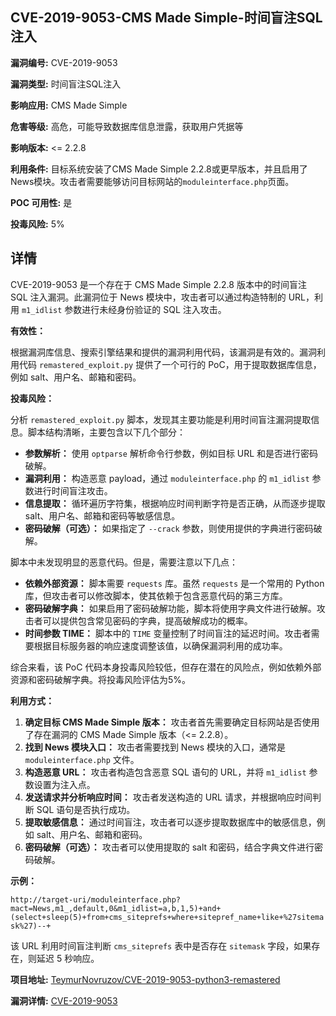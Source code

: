 ## CVE-2019-9053-CMS Made Simple-时间盲注SQL注入

**漏洞编号:** CVE-2019-9053

**漏洞类型:** 时间盲注SQL注入

**影响应用:** CMS Made Simple

**危害等级:** 高危，可能导致数据库信息泄露，获取用户凭据等

**影响版本:** <= 2.2.8

**利用条件:** 目标系统安装了CMS Made Simple 2.2.8或更早版本，并且启用了News模块。攻击者需要能够访问目标网站的`moduleinterface.php`页面。

**POC 可用性:** 是

**投毒风险:** 5%

## 详情

CVE-2019-9053 是一个存在于 CMS Made Simple 2.2.8 版本中的时间盲注 SQL 注入漏洞。此漏洞位于 News 模块中，攻击者可以通过构造特制的 URL，利用 `m1_idlist` 参数进行未经身份验证的 SQL 注入攻击。

**有效性：**

根据漏洞库信息、搜索引擎结果和提供的漏洞利用代码，该漏洞是有效的。漏洞利用代码 `remastered_exploit.py` 提供了一个可行的 PoC，用于提取数据库信息，例如 salt、用户名、邮箱和密码。

**投毒风险：**

分析 `remastered_exploit.py` 脚本，发现其主要功能是利用时间盲注漏洞提取信息。脚本结构清晰，主要包含以下几个部分：

*   **参数解析：** 使用 `optparse` 解析命令行参数，例如目标 URL 和是否进行密码破解。
*   **漏洞利用：** 构造恶意 payload，通过 `moduleinterface.php` 的 `m1_idlist` 参数进行时间盲注攻击。
*   **信息提取：** 循环遍历字符集，根据响应时间判断字符是否正确，从而逐步提取 salt、用户名、邮箱和密码等敏感信息。
*   **密码破解（可选）：** 如果指定了 `--crack` 参数，则使用提供的字典进行密码破解。

脚本中未发现明显的恶意代码。但是，需要注意以下几点：

*   **依赖外部资源：** 脚本需要 `requests` 库。虽然 `requests` 是一个常用的 Python 库，但攻击者可以修改脚本，使其依赖于包含恶意代码的第三方库。
*   **密码破解字典：** 如果启用了密码破解功能，脚本将使用字典文件进行破解。攻击者可以提供包含常见密码的字典，提高破解成功的概率。
*   **时间参数 TIME：** 脚本中的 `TIME` 变量控制了时间盲注的延迟时间。攻击者需要根据目标服务器的响应速度调整该值，以确保漏洞利用的成功率。

综合来看，该 PoC 代码本身投毒风险较低，但存在潜在的风险点，例如依赖外部资源和密码破解字典。将投毒风险评估为5%。

**利用方式：**

1.  **确定目标 CMS Made Simple 版本：** 攻击者首先需要确定目标网站是否使用了存在漏洞的 CMS Made Simple 版本（<= 2.2.8）。
2.  **找到 News 模块入口：** 攻击者需要找到 News 模块的入口，通常是 `moduleinterface.php` 文件。
3.  **构造恶意 URL：** 攻击者构造包含恶意 SQL 语句的 URL，并将 `m1_idlist` 参数设置为注入点。
4.  **发送请求并分析响应时间：** 攻击者发送构造的 URL 请求，并根据响应时间判断 SQL 语句是否执行成功。
5.  **提取敏感信息：** 通过时间盲注，攻击者可以逐步提取数据库中的敏感信息，例如 salt、用户名、邮箱和密码。
6.  **密码破解（可选）：** 攻击者可以使用提取的 salt 和密码，结合字典文件进行密码破解。

**示例：**

`http://target-uri/moduleinterface.php?mact=News,m1_,default,0&m1_idlist=a,b,1,5)+and+(select+sleep(5)+from+cms_siteprefs+where+sitepref_name+like+%27sitemask%27)--+`

该 URL 利用时间盲注判断 `cms_siteprefs` 表中是否存在 `sitemask` 字段，如果存在，则延迟 5 秒响应。

**项目地址:** [TeymurNovruzov/CVE-2019-9053-python3-remastered](https://github.com/TeymurNovruzov/CVE-2019-9053-python3-remastered)

**漏洞详情:** [CVE-2019-9053](https://nvd.nist.gov/vuln/detail/CVE-2019-9053)